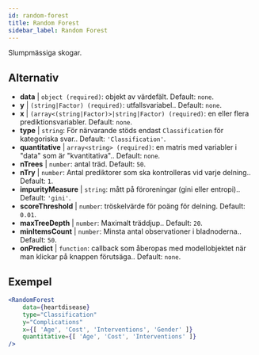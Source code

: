 ```yaml
---
id: random-forest
title: Random Forest
sidebar_label: Random Forest
---
```


Slumpmässiga skogar.

## Alternativ

* __data__ | `object (required)`: objekt av värdefält. Default: `none`.
* __y__ | `(string|Factor) (required)`: utfallsvariabel.. Default: `none`.
* __x__ | `(array<(string|Factor)>|string|Factor) (required)`: en eller flera prediktionsvariabler. Default: `none`.
* __type__ | `string`: För närvarande stöds endast `Classification` för kategoriska svar.. Default: `'Classification'`.
* __quantitative__ | `array<string> (required)`: en matris med variabler i "data" som är "kvantitativa".. Default: `none`.
* __nTrees__ | `number`: antal träd. Default: `50`.
* __nTry__ | `number`: Antal prediktorer som ska kontrolleras vid varje delning.. Default: `1`.
* __impurityMeasure__ | `string`: mått på föroreningar (gini eller entropi).. Default: `'gini'`.
* __scoreThreshold__ | `number`: tröskelvärde för poäng för delning. Default: `0.01`.
* __maxTreeDepth__ | `number`: Maximalt träddjup.. Default: `20`.
* __minItemsCount__ | `number`: Minsta antal observationer i bladnoderna.. Default: `50`.
* __onPredict__ | `function`: callback som åberopas med modellobjektet när man klickar på knappen förutsäga.. Default: `none`.


## Exempel

```jsx live
<RandomForest 
    data={heartdisease} 
    type="Classification"
    y="Complications"
    x={[ 'Age', 'Cost', 'Interventions', 'Gender' ]}
    quantitative={[ 'Age', 'Cost', 'Interventions' ]}
/>
```


